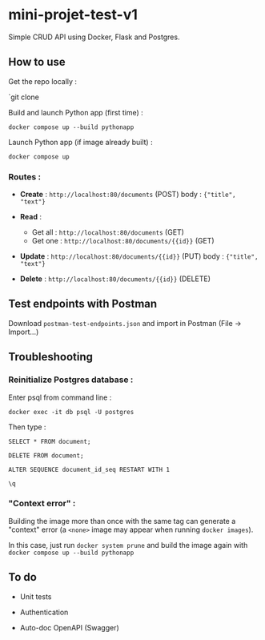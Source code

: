 [comment]: <> (Run Postgres database :)
[comment]: <> (`docker compose up -d db`)

# mini-projet-test-v1

Simple CRUD API using Docker, Flask and Postgres.

## How to use 

Get the repo locally :

`git clone 

Build and launch Python app (first time) : 

`docker compose up --build pythonapp`

Launch Python app (if image already built) : 

`docker compose up`

### Routes :

* **Create** : `http://localhost:80/documents` (POST) body : `{"title", "text"}`

* **Read** :
  * Get all : `http://localhost:80/documents` (GET)
  * Get one : `http://localhost:80/documents/{{id}}` (GET)

* **Update** : `http://localhost:80/documents/{{id}}` (PUT) body : `{"title", "text"}`

* **Delete** : `http://localhost:80/documents/{{id}}` (DELETE)


## Test endpoints with Postman

Download `postman-test-endpoints.json` and import in Postman (File -> Import...)

## Troubleshooting

### Reinitialize Postgres database :

Enter psql from command line :

`docker exec -it db psql -U postgres`

Then type :

`SELECT * FROM document;`

`DELETE FROM document;`

`ALTER SEQUENCE document_id_seq RESTART WITH 1`

`\q`


### "Context error" :

Building the image more than once with the same tag can generate a "context" error (a `<none>` image may appear when running `docker images`).

In this case, just run `docker system prune` and build the image again with `docker compose up --build pythonapp`
  
## To do
  
* Unit tests
  
* Authentication
  
* Auto-doc OpenAPI (Swagger)
